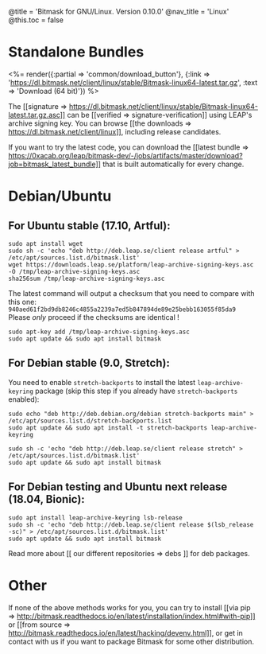 @title = 'Bitmask for GNU/Linux. Version 0.10.0'
@nav_title = 'Linux'
@this.toc = false

# Standalone Bundles

<%= render({:partial => 'common/download_button'}, {:link => 'https://dl.bitmask.net/client/linux/stable/Bitmask-linux64-latest.tar.gz', :text => 'Download (64 bit)'}) %>

The [[signature => https://dl.bitmask.net/client/linux/stable/Bitmask-linux64-latest.tar.gz.asc]] can be [[verified => signature-verification]] using LEAP's archive signing key. You can browse [[the downloads => https://dl.bitmask.net/client/linux]], including release candidates.

If you want to try the latest code, you can download the [[latest bundle => https://0xacab.org/leap/bitmask-dev/-/jobs/artifacts/master/download?job=bitmask_latest_bundle]] that is built automatically for every change.


# Debian/Ubuntu


## For Ubuntu stable (17.10, Artful):

```
sudo apt install wget 
sudo sh -c 'echo "deb http://deb.leap.se/client release artful" > /etc/apt/sources.list.d/bitmask.list'
wget https://downloads.leap.se/platform/leap-archive-signing-keys.asc -O /tmp/leap-archive-signing-keys.asc
sha256sum /tmp/leap-archive-signing-keys.asc
```

The latest command will output a checksum that you need to compare with this one: `940aed61f2bd9db8246c4855a2239a7ed5b847894de89e25bebb163055f85da9`
Please *only* proceed if the checksums are identical !

```
sudo apt-key add /tmp/leap-archive-signing-keys.asc
sudo apt update && sudo apt install bitmask
```


## For Debian stable (9.0, Stretch): 

You need to enable `stretch-backports` to install the latest `leap-archive-keyring` package (skip this step
if you already have `stretch-backports` enabled):

```
sudo echo "deb http://deb.debian.org/debian stretch-backports main" > /etc/apt/sources.list.d/stretch-backports.list
sudo apt update && sudo apt install -t stretch-backports leap-archive-keyring
```

```
sudo sh -c 'echo "deb http://deb.leap.se/client release stretch" > /etc/apt/sources.list.d/bitmask.list'
sudo apt update && sudo apt install bitmask
```


## For Debian testing and Ubuntu next release (18.04, Bionic):

```
sudo apt install leap-archive-keyring lsb-release
sudo sh -c 'echo "deb http://deb.leap.se/client release $(lsb_release -sc)" > /etc/apt/sources.list.d/bitmask.list'
sudo apt update && sudo apt install bitmask
```

Read more about [[ our different repositories => debs ]] for deb packages.

# Other

If none of the above methods works for you, you can try to install [[via pip => http://bitmask.readthedocs.io/en/latest/installation/index.html#with-pip]] or [[from source => http://bitmask.readthedocs.io/en/latest/hacking/devenv.html]], or get in contact with us if you want to package Bitmask for some other distribution.
